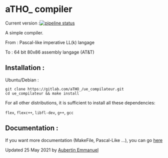 # aTHO_ compiler

Current version :[![pipeline status](https://gitlab.com/aTHO_/ue_compilateur/badges/master/pipeline.svg)](https://gitlab.com/aTHO_/ue_compilateur/-/commits/master)

A simple compiler. 

From : Pascal-like imperative LL(k) langage

To : 64 bit 80x86 assembly langage (AT&T)

## Installation :

Ubuntu/Debian :

```
git clone https://gitlab.com/aTHO_/ue_compilateur.git
cd ue_compilateur && make install
```

For all other distributions, it is sufficient to install all these dependencies:

`flex`, `flexc++`, `libfl-dev`, `g++`, `gcc`

## Documentation :

If you want more documentation (MakeFile, Pascal-Like ...), you can go [here](https://gitlab.com/aTHO_/ue_compilateur/-/wikis/home)

Updated 25 May 2021 by [Aubertin Emmanuel](https://www.linkedin.com/in/emmanuel-aubertin/)